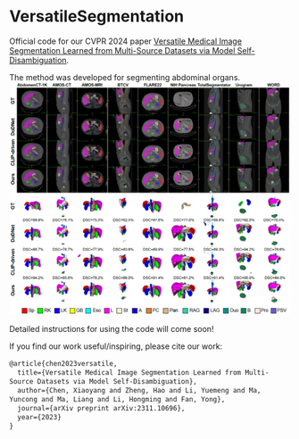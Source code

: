 # VersatileSegmentation

Official code for our CVPR 2024 paper [Versatile Medical Image Segmentation Learned from Multi-Source Datasets via Model Self-Disambiguation](https://arxiv.org/abs/2311.10696).

The method was developed for segmenting abdominal organs. ![abdominal organs](https://github.com/MLDataAnalytics/OrganSegmentation/blob/main/Figures/visual_comparision_label.png)

Detailed instructions for using the code will come soon!

If you find our work useful/inspiring, please cite our work:
```
@article{chen2023versatile,
  title={Versatile Medical Image Segmentation Learned from Multi-Source Datasets via Model Self-Disambiguation},
  author={Chen, Xiaoyang and Zheng, Hao and Li, Yuemeng and Ma, Yuncong and Ma, Liang and Li, Hongming and Fan, Yong},
  journal={arXiv preprint arXiv:2311.10696},
  year={2023}
}
```
